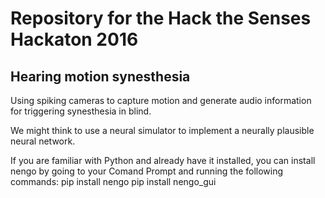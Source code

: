 # Repository for the Hack the Senses Hackaton 2016 #

## Hearing motion synesthesia ##

Using spiking cameras to capture motion and generate audio information for triggering synesthesia in blind.

We might think to use a neural simulator to implement a neurally plausible neural network.

If you are familiar with Python and already have it installed, you can install nengo by going to your Comand Prompt and running the following commands:
pip install nengo
pip install nengo_gui